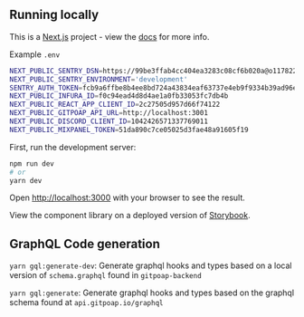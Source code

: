
## Running locally
This is a [Next.js](https://nextjs.org/) project - view the [docs](https://nextjs.org/docs/getting-started) for more info.

Example `.env`

```bash
NEXT_PUBLIC_SENTRY_DSN=https://99be3ffab4cc404ea3283c08cf6b020a@o1178229.ingest.sentry.io/6289197
NEXT_PUBLIC_SENTRY_ENVIRONMENT='development'
SENTRY_AUTH_TOKEN=fcb9a6ffbe8b4ee8bd724a43834eaf63737e4eb9f9334b39ad96ead41cc5a906
NEXT_PUBLIC_INFURA_ID=f0c94ead4d8d4ae1a0fb33053fc7db4b
NEXT_PUBLIC_REACT_APP_CLIENT_ID=2c27505d957d66f74122
NEXT_PUBLIC_GITPOAP_API_URL=http://localhost:3001
NEXT_PUBLIC_DISCORD_CLIENT_ID=1042426571337769011
NEXT_PUBLIC_MIXPANEL_TOKEN=51da890c7ce05025d3fae48a91605f19
```

First, run the development server:

```bash
npm run dev
# or
yarn dev
```

Open [http://localhost:3000](http://localhost:3000) with your browser to see the result.

View the component library on a deployed version of [Storybook](https://gitpoap-fe-storybook.vercel.app/?path=/story/button--primary0).

## GraphQL Code generation

`yarn gql:generate-dev`: Generate graphql hooks and types based on a local version of `schema.graphql` found in `gitpoap-backend`

`yarn gql:generate`: Generate graphql hooks and types based on the graphql schema found at `api.gitpoap.io/graphql`